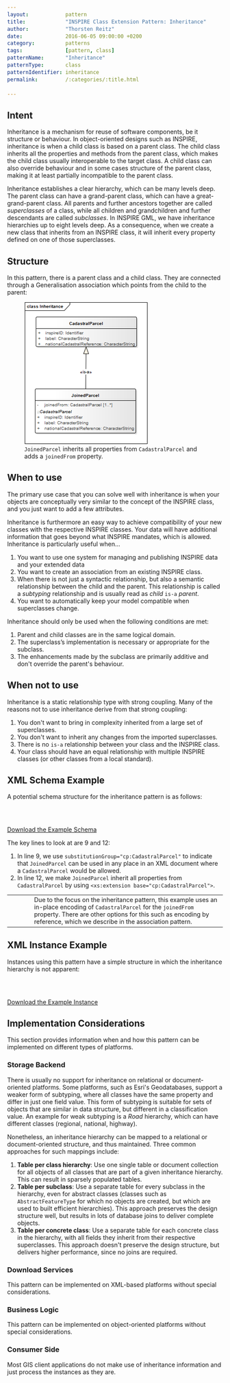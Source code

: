 ```yaml
---
layout:            pattern
title:             "INSPIRE Class Extension Pattern: Inheritance"
author:            "Thorsten Reitz"
date:              2016-06-05 09:00:00 +0200
category:          patterns
tags:              [pattern, class]
patternName:       "Inheritance"
patternType:       class
patternIdentifier: inheritance
permalink:         /:categories/:title.html

---
```


## Intent

Inheritance is a mechanism for reuse of software components, be it structure or behaviour. In object-oriented designs such as INSPIRE, inheritance is when a child class is based on a parent class. The child class inherits all the properties and methods from the parent class, which makes the child class usually interoperable to the target class. A child class can also override behaviour and in some cases structure of the parent class, making it at least partially incompatible to the parent class.

Inheritance establishes a clear hierarchy, which can be many levels deep. The parent class can have a grand-parent class, which can have a great-grand-parent class. All parents and further ancestors together are called *superclasses* of a class, while all children and grandchildren and further descendants are called *subclasses*. In INSPIRE GML, we have inheritance hierarchies up to eight levels deep. As a consequence, when we create a new class that inherits from an INSPIRE class, it will inherit every property defined on one of those superclasses.

## Structure

In this pattern, there is a parent class and a child class. They are connected through a Generalisation association which points from the child to the parent:

<figure class="figure" style="margin-bottom: 20px">
    <img src="/patterns/images/inheritance.png" class="figure-img img-fluid img-rounded" title="Inheritance">
    <figcaption class="figure-caption small"><code>JoinedParcel</code> inherits all properties from <code>CadastralParcel</code> and adds a <code>joinedFrom</code> property.</figcaption>
</figure>

## When to use

The primary use case that you can solve well with inheritance is when your objects are conceptually very similar to the concept of the INSPIRE class, and you just want to add a few attributes.

Inheritance is furthermore an easy way to achieve compatibility of your new classes with the respective INSPIRE classes. Your data will have additional information that goes beyond what INSPIRE mandates, which is allowed. Inheritance is particularly useful when...

1. You want to use one system for managing and publishing INSPIRE data and your extended data
1. You want to create an association from an existing INSPIRE class.
1. When there is not just a syntactic relationship, but also a semantic relationship between the child and the parent. This relationship is called a *subtyping* relationship and is usually read as *child* ```is-a``` *parent*.
1. You want to automatically keep your model compatible when superclasses change.

Inheritance should only be used when the following conditions are met:

1. Parent and child classes are in the same logical domain.
1. The superclass’s implementation is necessary or appropriate for the subclass.
1. The enhancements made by the subclass are primarily additive and don't override the parent's behaviour.

## When not to use

Inheritance is a static relationship type with strong coupling. Many of the reasons not to use inheritance derive from that strong coupling:

1. You don't want to bring in complexity inherited from a large set of superclasses.
1. You don't want to inherit any changes from the imported superclasses.
1. There is no ```is-a``` relationship between your class and the INSPIRE class.
1. Your class should have an equal relationship with multiple INSPIRE classes (or other classes from a local standard).

## XML Schema Example

A potential schema structure for the inheritance pattern is as follows:

<pre data-line="9,12" class="line-numbers" data-src="/patterns/examples/inheritance.xsd">
<code class="language-xml">
</code>
</pre>

[Download the Example Schema](/patterns/examples/inheritance.xsd)

The key lines to look at are 9 and 12: 
 
1. In line 9, we use ```substitutionGroup="cp:CadastralParcel"``` to indicate that ```JoinedParcel``` can be used in any place in an XML document where a ```CadastralParcel``` would be allowed.
1. In line 12, we make ```JoinedParcel``` inherit all properties from ```CadastralParcel``` by using ```<xs:extension base="cp:CadastralParcel">```.

<table class="alert-warning important-info">
    <tr>
        <td style="width:3em"><div class="important-info-icon"><span class="glyphicon glyphicon-exclamation-sign" style="font-size:2em"></span></div></td>
        <td>Due to the focus on the inheritance pattern, this example uses an in-place encoding of <code>CadastralParcel</code> for the <code>joinedFrom</code> property. There are other options for this such as encoding by reference, which we describe in the association pattern.</td>
    </tr>
</table>

## XML Instance Example

Instances using this pattern have a simple structure in which the inheritance hierarchy is not apparent:

<pre class="line-numbers" data-src="/patterns/examples/inheritance.xml">
<code class="language-xml">
</code>
</pre>

[Download the Example Instance](/patterns/examples/inheritance.xml)

## Implementation Considerations

This section provides information when and how this pattern can be implemented on different types of platforms.

### Storage Backend

There is usually no support for inheritance on relational or document-oriented platforms. Some platforms, such as Esri's Geodatabases, support a weaker form of subtyping, where all classes have the same property and differ in just one field value. This form of subtyping is suitable for sets of objects that are similar in data structure, but different in a classification value. An example for weak subtyping is a *Road* hierarchy, which can have different classes (regional, national, highway).
 
Nonetheless, an inheritance hierarchy can be mapped to a relational or document-oriented structure, and thus maintained. Three common approaches for such mappings include:

1. **Table per class hierarchy**: Use one single table or document collection for all objects of all classes that are part of a given inheritance hierarchy. This can result in sparsely populated tables.
1. **Table per subclass**: Use a separate table for every subclass in the hierarchy, even for abstract classes (classes such as ```AbstractFeatureType``` for which no objects are created, but which are used to built efficient hierarchies). This approach preserves the design structure well, but results in lots of database joins to deliver complete objects.
1. **Table per concrete class**: Use a separate table for each concrete class in the hierarchy, with all fields they inherit from their respective superclasses. This approach doesn't preserve the design structure, but delivers higher performance, since no joins are required.

### Download Services

This pattern can be implemented on XML-based platforms without special considerations.

### Business Logic

This pattern can be implemented on object-oriented platforms without special considerations.

### Consumer Side

Most GIS client applications do not make use of inheritance information and just process the instances as they are.


